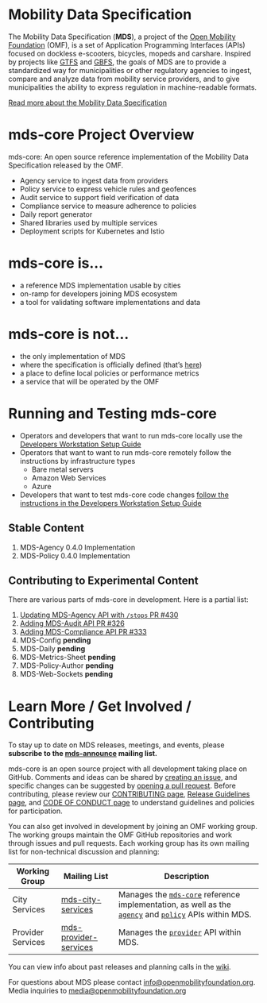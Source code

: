 # Mobility Data Specification

The Mobility Data Specification (**MDS**), a project of the [Open Mobility Foundation](http://www.openmobilityfoundation.org) (OMF), is a set of Application Programming Interfaces (APIs) focused on dockless e-scooters, bicycles, mopeds and carshare. Inspired by projects like [GTFS](https://developers.google.com/transit/gtfs/reference/) and [GBFS](https://github.com/NABSA/gbfs), the goals of MDS are to provide a standardized way for municipalities or other regulatory agencies to ingest, compare and analyze data from mobility service providers, and to give municipalities the ability to express regulation in machine-readable formats.

[Read more about the Mobility Data Specification](https://github.com/openmobilityfoundation/mds-core/blob/master/README.md)

# mds-core Project Overview

mds-core: An open source reference implementation of the Mobility Data Specification released by the OMF.

- Agency service to ingest data from providers
- Policy service to express vehicle rules and geofences
- Audit service to support field verification of data
- Compliance service to measure adherence to policies
- Daily report generator
- Shared libraries used by multiple services
- Deployment scripts for Kubernetes and Istio

# mds-core is…

- a reference MDS implementation usable by cities
- on-ramp for developers joining MDS ecosystem
- a tool for validating software implementations and data

# mds-core is not…

- the only implementation of MDS
- where the specification is officially defined (that’s [here](https://github.com/openmobilityfoundation/mobility-data-specification))
- a place to define local policies or performance metrics
- a service that will be operated by the OMF

# Running and Testing mds-core

- Operators and developers that want to run mds-core locally use the [Developers Workstation Setup Guide](DevWorkstationSetup.md)
- Operators that want to want to run mds-core remotely follow the instructions by infrastructure types
   * Bare metal servers
   * Amazon Web Services
   * Azure
- Developers that want to test mds-core code changes [follow the instructions in the Developers Workstation Setup Guide](DevWorkstationSetup.md#debugging-with-visual-studio-code)

## Stable Content
1. MDS-Agency 0.4.0 Implementation
2. MDS-Policy 0.4.0 Implementation

## Contributing to Experimental Content

There are various parts of mds-core in development. Here is a partial list:
1. [Updating MDS-Agency API with `/stops` PR #430](https://github.com/openmobilityfoundation/mobility-data-specification/pull/430)
2. [Adding MDS-Audit API PR #326](https://github.com/openmobilityfoundation/mobility-data-specification/pull/326)
3. [Adding MDS-Compliance API PR #333](https://github.com/openmobilityfoundation/mobility-data-specification/pull/333)
4. MDS-Config **pending**
5. MDS-Daily **pending**
6. MDS-Metrics-Sheet **pending**
7. MDS-Policy-Author **pending**
8. MDS-Web-Sockets **pending**

# Learn More / Get Involved / Contributing

To stay up to date on MDS releases, meetings, and events, please **subscribe to the [mds-announce](https://groups.google.com/a/groups.openmobilityfoundation.org/forum/#!forum/mds-announce) mailing list.**

mds-core is an open source project with all development taking place on GitHub. Comments and ideas can be shared by [creating an issue](https://github.com/openmobilityfoundation/mds-core/issues), and specific changes can be suggested by [opening a pull request](https://github.com/openmobilityfoundation/mds-core/pulls). Before contributing, please review our [CONTRIBUTING page](CONTRIBUTING.md), [Release Guidelines page](ReleaseGuidelines.md), and [CODE OF CONDUCT page](CODE_OF_CONDUCT.md) to understand guidelines and policies for participation.

You can also get involved in development by joining an OMF working group. The working groups maintain the OMF GitHub repositories and work through issues and pull requests. Each working group has its own mailing list for non-technical discussion and planning:

| Working Group | Mailing List | Description
| ------------- | ------------ | --------
| City Services | [mds-city-services](https://groups.google.com/a/groups.openmobilityfoundation.org/forum/#!forum/mds-city-services) | Manages the [`mds-core`](https://github.com/openmobilityfoundation/mds-core) reference implementation, as well as the [`agency`][agency] and [`policy`][policy] APIs within MDS.
| Provider Services | [mds-provider-services](https://groups.google.com/a/groups.openmobilityfoundation.org/forum/#!forum/mds-provider-services) | Manages the [`provider`][provider] API within MDS.

You can view info about past releases and planning calls in the [wiki](https://github.com/openmobilityfoundation/mobility-data-specification/wiki).

For questions about MDS please contact [info@openmobilityfoundation.org](mailto:info@openmobilityfoundation.org). Media inquiries to [media@openmobilityfoundation.org](mailto:media@openmobilityfoundation.org)

[agency]: https://github.com/openmobilityfoundation/mobility-data-specification/tree/master/agency/README.md
[provider]: https://github.com/openmobilityfoundation/mobility-data-specification/tree/master/provider/README.md
[policy]: https://github.com/openmobilityfoundation/mobility-data-specification/tree/master/policy/README.md
